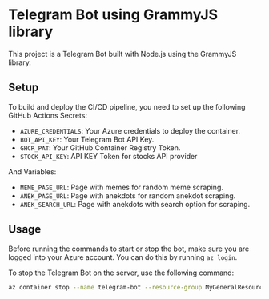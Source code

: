# Telegram Bot using GrammyJS library

This project is a Telegram Bot built with Node.js using the GrammyJS library.

## Setup

To build and deploy the CI/CD pipeline, you need to set up the following GitHub Actions Secrets:

- `AZURE_CREDENTIALS`: Your Azure credentials to deploy the container.
- `BOT_API_KEY`: Your Telegram Bot API Key.
- `GHCR_PAT`: Your GitHub Container Registry Token.
- `STOCK_API_KEY`: API KEY Token for stocks API provider

And Variables:

- `MEME_PAGE_URL`: Page with memes for random meme scraping.
- `ANEK_PAGE_URL`: Page with anekdots for random anekdot scraping.
- `ANEK_SEARCH_URL`: Page with anekdots with search option for scraping.

## Usage

Before running the commands to start or stop the bot, make sure you are logged into your Azure account. You can do this by running `az login`.

To stop the Telegram Bot on the server, use the following command:

```bash
az container stop --name telegram-bot --resource-group MyGeneralResourceGroup
```

